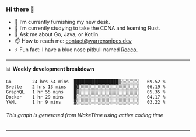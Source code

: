 ### Hi there 👋

- 🔭 I’m currently furnishing my new desk.
- 🌱 I’m currently studying to take the CCNA and learning Rust.
- 💬 Ask me about Go, Java, or Kotlin.
- 📫 How to reach me: contact@warrensnipes.dev
- ⚡ Fun fact: I have a blue nose pitbull named [Rocco](https://i.imgur.com/iLsSCKu.jpg).

-------

📊 **Weekly development breakdown**
<!--START_SECTION:waka-->
```text
Go        24 hrs 54 mins  █████████████████▒░░░░░░░   69.52 % 
Svelte    2 hrs 13 mins   █▓░░░░░░░░░░░░░░░░░░░░░░░   06.19 % 
GraphQL   1 hr 55 mins    █▒░░░░░░░░░░░░░░░░░░░░░░░   05.35 % 
Docker    1 hr 29 mins    █░░░░░░░░░░░░░░░░░░░░░░░░   04.17 % 
YAML      1 hr 9 mins     ▓░░░░░░░░░░░░░░░░░░░░░░░░   03.22 % 
```
<!--END_SECTION:waka-->
###### *This graph is generated from WakeTime using active coding time*
-------
